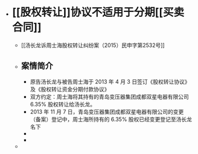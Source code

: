 - # [[股权转让]]协议不适用于分期[[买卖合同]]
	- [[汤长龙诉周士海股权转让纠纷案（2015）民申字第2532号]]
	- ## 案情简介
		- 原告汤长龙与被告周士海于 2013 年 4 月 3 日签订《股权转让协议》及《股权转让资金分期付款协议》
		- 双方约定：周士海将其持有的青岛变压器集团成都双星电器有限公司 6.35% 股权转让给汤长龙。
		- 2013 年 11 月 7 日，青岛变压器集团成都双星电器有限公司的变更（备案）登记中，周士海所持有的 6.35% 股权已经变更登记至汤长龙名下
		-
		-
	-